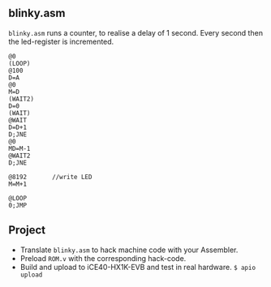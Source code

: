 ## blinky.asm

`blinky.asm` runs a counter, to realise a delay of 1 second. Every second then the led-register is incremented.
```
@0
(LOOP)
@100
D=A
@0
M=D
(WAIT2)
D=0
(WAIT)
@WAIT
D=D+1
D;JNE
@0
MD=M-1
@WAIT2
D;JNE

@8192		//write LED
M=M+1

@LOOP
0;JMP

```


## Project
* Translate `blinky.asm` to hack machine code with your Assembler.
* Preload `ROM.v` with the corresponding hack-code.
* Build and upload to iCE40-HX1K-EVB and test in real hardware.
`$ apio upload`
